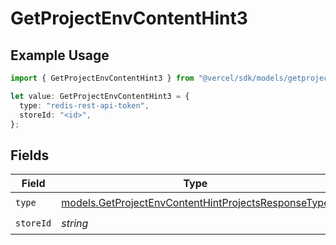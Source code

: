 # GetProjectEnvContentHint3

## Example Usage

```typescript
import { GetProjectEnvContentHint3 } from "@vercel/sdk/models/getprojectenvop.js";

let value: GetProjectEnvContentHint3 = {
  type: "redis-rest-api-token",
  storeId: "<id>",
};
```

## Fields

| Field                                                                                                            | Type                                                                                                             | Required                                                                                                         | Description                                                                                                      |
| ---------------------------------------------------------------------------------------------------------------- | ---------------------------------------------------------------------------------------------------------------- | ---------------------------------------------------------------------------------------------------------------- | ---------------------------------------------------------------------------------------------------------------- |
| `type`                                                                                                           | [models.GetProjectEnvContentHintProjectsResponseType](../models/getprojectenvcontenthintprojectsresponsetype.md) | :heavy_check_mark:                                                                                               | N/A                                                                                                              |
| `storeId`                                                                                                        | *string*                                                                                                         | :heavy_check_mark:                                                                                               | N/A                                                                                                              |